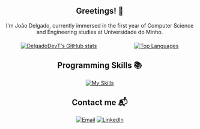 <div align="center">
  
## Greetings! 👋
  I'm João Delgado, currently immersed in the first year of Computer Science and Engineering studies at Universidade do Minho. 

  <div style="display: flex; justify-content: center; align-items: center; margin-top: 20px;">
    <a href="http://www.github.com/DelgadoDevT" style="margin-right: 50px;">
      <img src="https://github-readme-stats.vercel.app/api?username=DelgadoDevT&show_icons=true&hide=&count_private=true&title_color=a855f7&texcolor=ffffff&icon_color=6366f1&bg_color=181824&hide_border=true&show_icons=true" alt="DelgadoDevT's GitHub stats" />
    </a>
    <a href="https://github.com/DelgadoDevT" align="left" style="margin-left: 50px;">
      <img src="https://github-readme-stats.vercel.app/api/top-langs/?username=DelgadoDevT&langs_count=10&title_color=a855f7&text_color=ffffff&icon_color=6366f1&bg_color=181824&hide_border=true&locale=en&custom_title=Top%20Languages" alt="Top Languages" />
    </a>
  </div>

  ## Programming Skills 📚
  [![My Skills](https://skillicons.dev/icons?i=haskell)](https://skillicons.dev)

  ## Contact me 📬
  [![Email](https://img.shields.io/badge/Gmail-D14836?style=for-the-badge&logo=gmail&logoColor=white)](mailto:joaoteixeira9053@gmail.com)
  [![LinkedIn](https://img.shields.io/badge/LinkedIn-0077B5?style=for-the-badge&logo=linkedin&logoColor=white)](https://www.linkedin.com/in/joao-delgadoei)
</div>






